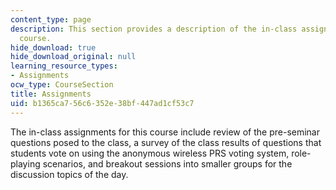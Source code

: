 ```yaml
---
content_type: page
description: This section provides a description of the in-class assignments for the
  course.
hide_download: true
hide_download_original: null
learning_resource_types:
- Assignments
ocw_type: CourseSection
title: Assignments
uid: b1365ca7-56c6-352e-38bf-447ad1cf53c7
---
```


The in-class assignments for this course include review of the pre-seminar questions posed to the class, a survey of the class results of questions that students vote on using the anonymous wireless PRS voting system, role-playing scenarios, and breakout sessions into smaller groups for the discussion topics of the day.